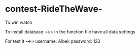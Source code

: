 # contest-RideTheWave-
To win watch

To install database -->> in the function file have all data settings

For test it -->>
  username: Aibek
  password: 123
